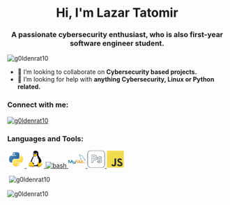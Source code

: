 <h1 align="center">Hi, I'm Lazar Tatomir</h1>
<h3 align="center">A passionate cybersecurity enthusiast, who is also first-year software engineer student.</h3>

<p align="left"> <img src="https://komarev.com/ghpvc/?username=g0ldenrat10&label=Profile%20views&color=0e75b6&style=flat" alt="g0ldenrat10" /> </p>

- 🔭 I’m looking to collaborate on **Cybersecurity based projects.**
- 🤝 I’m looking for help with **anything Cybersecurity, Linux or Python related.**

<h3 align="left">Connect with me:</h3>
<p align="left">
<a href="https://www.youtube.com/c/g0ldenrat10" target="blank">
    <img align="center" src="https://raw.githubusercontent.com/rahuldkjain/github-profile-readme-generator/master/src/images/icons/Social/youtube.svg" alt="g0ldenrat10" height="30" width="40" />
</a>
</p>

<h3 align="left">Languages and Tools:</h3>
<p align="left"> 
    <a href="https://www.python.org" target="_blank" rel="noreferrer"> 
        <img src="https://raw.githubusercontent.com/devicons/devicon/master/icons/python/python-original.svg" alt="python" width="40" height="40"/> 
    </a> 
    <a href="https://www.linux.org/" target="_blank" rel="noreferrer"> 
        <img src="https://raw.githubusercontent.com/devicons/devicon/master/icons/linux/linux-original.svg" alt="linux" width="40" height="40"/> 
    </a> 
    <a href="https://www.gnu.org/software/bash/" target="_blank" rel="noreferrer"> 
        <img src="https://www.vectorlogo.zone/logos/gnu_bash/gnu_bash-icon.svg" alt="bash" width="40" height="40"/> 
    </a>
    <a href="https://www.mysql.com/" target="_blank" rel="noreferrer"> 
        <img src="https://raw.githubusercontent.com/devicons/devicon/master/icons/mysql/mysql-original-wordmark.svg" alt="mysql" width="40" height="40"/> 
    </a>
    <a href="https://www.photoshop.com/en" target="_blank" rel="noreferrer"> 
        <img src="https://raw.githubusercontent.com/devicons/devicon/master/icons/photoshop/photoshop-line.svg" alt="photoshop" width="40" height="40"/> 
    </a>
    <a href="https://developer.mozilla.org/en-US/docs/Web/JavaScript" target="_blank" rel="noreferrer"> 
        <img src="https://raw.githubusercontent.com/devicons/devicon/master/icons/javascript/javascript-original.svg" alt="javascript" width="40" height="40"/> 
    </a>
</p>

<p>&nbsp;<img align="center" src="https://github-readme-stats.vercel.app/api?username=g0ldenrat10&show_icons=true&locale=en" alt="g0ldenrat10" /></p>

<p><img align="center" src="https://github-readme-streak-stats.herokuapp.com/?user=g0ldenrat10&" alt="g0ldenrat10" /></p>
